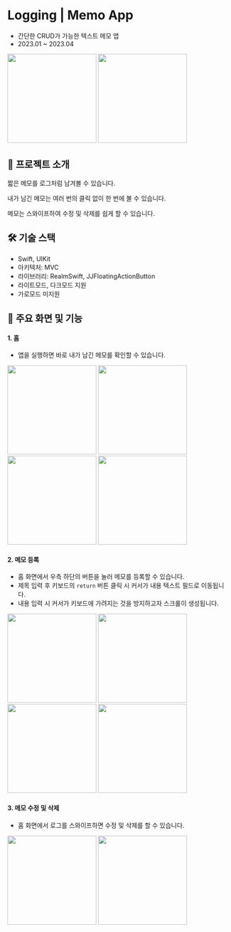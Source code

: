 # Logging | Memo App
- 간단한 CRUD가 가능한 텍스트 메모 앱
- 2023.01 ~ 2023.04

<img src="https://github.com/yunjikimm/Logging/assets/68881093/d2565094-2c55-4bc3-8c90-9a6165b1234c" width="200px">
<img src="https://github.com/yunjikimm/Logging/assets/68881093/635f2545-251a-4c4e-add5-9b1b9c9b253e" width="200px">

## 📝 프로젝트 소개
짧은 메모를 로그처럼 남겨볼 수 있습니다.

내가 남긴 메모는 여러 번의 클릭 없이 한 번에 볼 수 있습니다.

메모는 스와이프하여 수정 및 삭제를 쉽게 할 수 있습니다.

## 🛠️ 기술 스택
- Swift, UIKit
- 아키텍처: MVC
- 라이브러리: RealmSwift, JJFloatingActionButton
- 라이트모드, 다크모드 지원
- 가로모드 미지원

## 📱 주요 화면 및 기능
#### 1. 홈
- 앱을 실행하면 바로 내가 남긴 메모를 확인할 수 있습니다.

<img src="https://github.com/yunjikimm/Logging/assets/68881093/915e9f5b-b10a-4862-8faa-182703cbe50d" width="200px">
<img src="https://github.com/yunjikimm/Logging/assets/68881093/b72412a7-72ce-4dbc-82a4-d1357e2eabd5" width="200px">
<img src="https://github.com/yunjikimm/Logging/assets/68881093/f4c0989a-1c1e-4133-a283-fa208465cd07" width="200px">
<img src="https://github.com/yunjikimm/Logging/assets/68881093/ce86846d-4387-40a9-bcd6-8368d191ef2a" width="200px">

#### 2. 메모 등록
- 홈 화면에서 우측 하단의 버튼을 눌러 메모를 등록할 수 있습니다.
- 제목 입력 후 키보드의 `return` 버튼 클릭 시 커서가 내용 텍스트 필드로 이동됩니다.
- 내용 입력 시 커서가 키보드에 가려지는 것을 방지하고자 스크롤이 생성됩니다.

<img src="https://github.com/yunjikimm/Logging/assets/68881093/70dcf6ee-5723-4326-8f00-6fb9b151d17e" width="200px">
<img src="https://github.com/yunjikimm/Logging/assets/68881093/c489b163-febc-4ad7-826f-4043b040fd2a" width="200px">
<img src="https://github.com/yunjikimm/Logging/assets/68881093/f3a7aee3-ba22-45f9-ac60-a1b1344f73b2" width="200px">
<img src="https://github.com/yunjikimm/Logging/assets/68881093/737f2290-902f-4cdc-8eb0-8722ecdb05e0" width="200px">

#### 3. 메모 수정 및 삭제
- 홈 화면에서 로그를 스와이프하면 수정 및 삭제를 할 수 있습니다.

<img src="https://github.com/yunjikimm/Logging/assets/68881093/2144f727-ef9b-4804-a75f-6b23c1c2e5bb" width="200px">
<img src="https://github.com/yunjikimm/Logging/assets/68881093/6fdaaef6-419f-4ff7-880c-56ee7bdfc555" width="200px">
